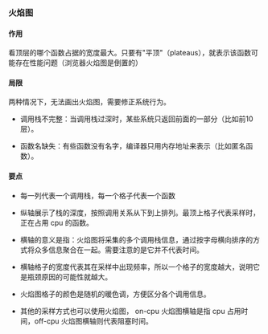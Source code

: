 ### 火焰图

#### 作用

看顶层的哪个函数占据的宽度最大。只要有"平顶"（plateaus），就表示该函数可能存在性能问题（浏览器火焰图是倒置的）



#### 局限

两种情况下，无法画出火焰图，需要修正系统行为。

- 调用栈不完整：当调用栈过深时，某些系统只返回前面的一部分（比如前10层）。

- 函数名缺失：有些函数没有名字，编译器只用内存地址来表示（比如匿名函数）。



#### 要点

- 每一列代表一个调用栈，每一个格子代表一个函数

- 纵轴展示了栈的深度，按照调用关系从下到上排列。最顶上格子代表采样时，正在占用 cpu 的函数。

- 横轴的意义是指：火焰图将采集的多个调用栈信息，通过按字母横向排序的方式将众多信息聚合在一起。需要注意的是它并不代表时间。

- 横轴格子的宽度代表其在采样中出现频率，所以一个格子的宽度越大，说明它是瓶颈原因的可能性就越大。

- 火焰图格子的颜色是随机的暖色调，方便区分各个调用信息。

- 其他的采样方式也可以使用火焰图， on-cpu 火焰图横轴是指 cpu 占用时间，off-cpu 火焰图横轴则代表阻塞时间。

